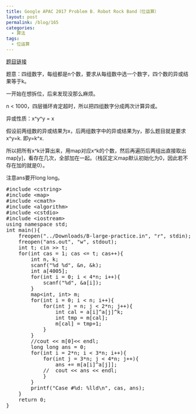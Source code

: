 ```yaml
---
title: Google APAC 2017 Problem B. Robot Rock Band（位运算）
layout: post
permalink: /blog/165
categories:
  - 算法
tags:
  - 位运算
---
```

<a href="https://code.google.com/codejam/contest/dashboard?c=5254486#s=p1" target="_blank">题目链接</a>

题意：四组数字，每组都是n个数，要求从每组数中选一个数字，四个数的异或结果等于k。

一开始在想拆位，后来发现没那么麻烦。

n < 1000，四层循环肯定超时，所以把四组数字分成两次计算异或。

异或性质：x^y^y = x

假设前两组数的异或结果为x，后两组数字中的异或结果为y，那么题目就是要求 x^y=k. 即y=k^x.

所以把所有x^k计算出来，用map对应x^k的个数，然后再遍历后两组出直接取出map[y]，看存在几次，全部加在一起。（栈区定义map默认初始化为0，因此若不存在加的就是0）。

注意ans要开long long。

<pre class="brush: cpp; title: ; notranslate" title="">#include &lt;cstring&gt;
#include &lt;map&gt;
#include &lt;cmath&gt;
#include &lt;algorithm&gt;
#include &lt;cstdio&gt;
#include &lt;iostream&gt;
using namespace std;
int main(){
	freopen("../Downloads/B-large-practice.in", "r", stdin);
	freopen("ans.out", "w", stdout);
	int t; cin &gt;&gt; t;
	for(int cas = 1; cas &lt;= t; cas++){
		int n, k;
		scanf("%d %d", &n, &k);
		int a[4005];
		for(int i = 0; i &lt; 4*n; i++){
			scanf("%d", &a[i]);
		}
		map&lt;int, int&gt; m;
		for(int i = 0; i &lt; n; i++){
			for(int j = n; j &lt; 2*n; j++){
				int cal = a[i]^a[j]^k;
				int tmp = m[cal];
				m[cal] = tmp+1;
			}
		}
		//cout &lt;&lt; m[0]&lt;&lt; endl;
		long long ans = 0;
		for(int i = 2*n; i &lt; 3*n; i++){
			for(int j = 3*n; j &lt; 4*n; j++){
				ans += m[a[i]^a[j]];
			//	cout &lt;&lt; ans &lt;&lt; endl;
			}
		}
		printf("Case #%d: %lld\n", cas, ans);
	}
	return 0;
}

</pre>
